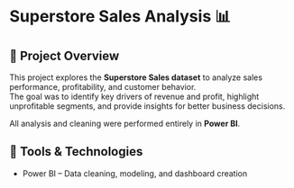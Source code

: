 # Superstore Sales Analysis 📊  

## 📌 Project Overview  
This project explores the **Superstore Sales dataset** to analyze sales performance, profitability, and customer behavior.  
The goal was to identify key drivers of revenue and profit, highlight unprofitable segments, and provide insights for better business decisions.  

All analysis and cleaning were performed entirely in **Power BI**.  

## 🔧 Tools & Technologies  
- Power BI – Data cleaning, modeling, and dashboard creation  
